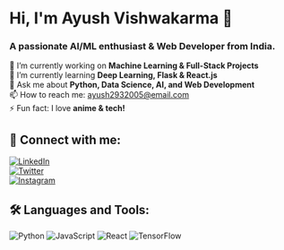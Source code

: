 # Hi, I'm Ayush Vishwakarma 👋

### A passionate AI/ML enthusiast & Web Developer from India.

🔭 I’m currently working on **Machine Learning & Full-Stack Projects**  
🌱 I’m currently learning **Deep Learning, Flask & React.js**  
💬 Ask me about **Python, Data Science, AI, and Web Development**  
📫 How to reach me: [ayush2932005@email.com](mailto:ayush2932005@email.com)  
⚡ Fun fact: I love **anime & tech!**  

## 🚀 Connect with me:
[![LinkedIn](https://img.shields.io/badge/-LinkedIn-blue?style=flat&logo=linkedin)](https://www.linkedin.com/in/ayush-vishwakarma-0a0b38263/)  
[![Twitter](https://img.shields.io/badge/-Twitter-blue?style=flat&logo=twitter)](https://x.com/ayush2932005)  
[![Instagram](https://img.shields.io/badge/-Instagram-E4405F?style=flat&logo=instagram&logoColor=white)](https://www.instagram.com/_uniqueboy27/)  

## 🛠 Languages and Tools:
![Python](https://img.shields.io/badge/-Python-3776AB?style=flat&logo=python&logoColor=white)
![JavaScript](https://img.shields.io/badge/-JavaScript-F7DF1E?style=flat&logo=javascript&logoColor=black)
![React](https://img.shields.io/badge/-React-61DAFB?style=flat&logo=react&logoColor=black)
![TensorFlow](https://img.shields.io/badge/-TensorFlow-FF6F00?style=flat&logo=tensorflow&logoColor=white)
